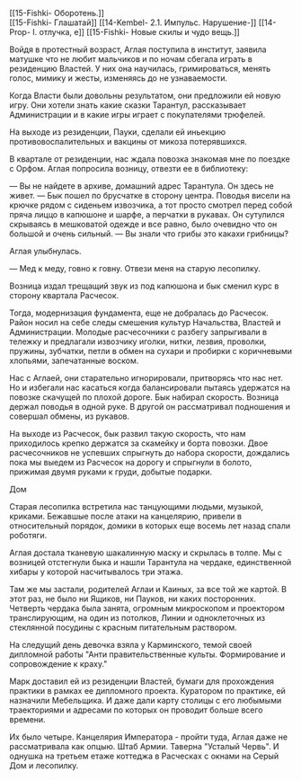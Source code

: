 
 [[15-Fishki- Оборотень.]]  
 [[15-Fishki- Глашатай]]
 [[14-Kembel- 2.1. Импульс. Нарушение-]]
 [[14-Prop- I. отлучка, е]]
[[15-Fishki- Новые скилы и чудо вещь.]]

Войдя в протестный возраст, Аглая поступила в институт, заявила матушке что не любит мальчиков и по ночам сбегала играть в резиденцию Властей. У них она научилась, гримироваться, менять голос, мимику и жесты, изменяясь до не узнаваемости.

Когда Власти были довольны результатом, они предложили ей новую игру. Они хотели знать какие сказки Тарантул, рассказывает Администрации и в какие игры играет с покупателями трюфелей.

На выходе из резиденции, Пауки, сделали ей иньекцию противовоспалительных и вакцины от микоза потерявшихся.

В квартале от резиденции, нас ждала повозка знакомая мне по поездке с Орфом. Аглая попросила возницу, отвезти ее в библиотеку:

— Вы не найдете в архиве, домашний адрес Тарантула. Он здесь не живет. — Бык пошел по брусчатке в сторону центра. Поводья висели на крючке рядом с сиденьем извозчика, а тот просто смотрел перед собой пряча лиццо в капюшоне и шарфе, а перчатки в рукавах. Он сутулился скрываясь в мешковатой одежде и все равно, было очевидно что он большой и очень сильный. — Вы знали что грибы это какахи грибницы?

Аглая улыбнулась. 

— Мед к меду, говно к говну. Отвези меня на старую лесопилку.

Возница издал трещащий звук из под капюшона и бык сменил курс в сторону квартала Расчесок. 

Тогда, модернизация фундамента, еще не добралась до Расчесок. Район носил на себе следы смешения культур Начальства, Властей и Администрации. Молодые расчесочники с разбегу запрыгивали в тележку и предлагали извозчику иголки, нитки, лезвия, проволки, пружины, зубчатки, петли в обмен на сухари и пробирки с коричневыми хлопьями, запечатанные воском.

Нас с Аглаей, они старательно игнорировали, притворясь что нас нет. Но и избегали нас касаться когда балансировали пытаясь удержатся на повозке скачущей по плохой дороге. Бык набирал скорость. Возница держал поводья в одной руке. В другой он рассматривал подношения и совершал обмены, из рукавов.

На выходе из Расчесок, бык развил такую скорость, что нам приходилось крепко держатся за скамейку и борта повозки. Двое расчесочников не успевших спрыгнуть до набора скорости, дождались пока мы выедем из Расчесок на дорогу и спрыгнули в болото, прижимая двумя руками к груди, добытые подарки.

Дом

Старая лесопилка встретила нас танцующими людьми, музыкой, криками. Бежавшые после атаки на канцелярию, привели в относительный порядок, домики в которых еще восемь лет назад спали роботяги.

Аглая достала тканевую шакалинную маску и скрылась в толпе. Мы с возницей отстегнули быка и нашли Тарантула на чердаке, единственной хибары у которой насчитывалось три этажа. 

Там же мы застали, родителей Аглаи и Каиных, за все той же картой. В этот раз, не было ни Ящиков, ни Пауков, ни каких посторонних. Четверть чердака была занята, огромным микроскопом и проектором транслирующим, на один из потолков, Линии и одноклеточных из стеклянной посудины с красным питательным раствором.



На следущий день девочка взяла у Карминского, темой своей дипломной работы "Анти правительственные культы. Формирование и сопровождение к краху."

Марк доставил ей из резиденции Властей, бумаги для прохождения практики в рамках ее дипломного проекта. Куратором по практике, ей назначили Мебельщика. И даже дали карту столицы с его любымыми траекториями и адресами по которых он проводит больше всего времени.

Их было четыре. Канцелярия Императора - пройти туда, Аглая даже не рассматривала как опцыю. Штаб Армии. Таверна "Усталый Червь". И однушка на третьем етаже коттеджа в Расческах с окнами на Серый Дом и лесопилку.





